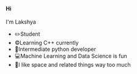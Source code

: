 #### Hi
I'm Lakshya
- ✏️Student
- ©️Learning C++ currently
- 🐍Intermediate python developer
- 💻Machine Learning and Data Science is fun
- 🌃I like space and related things way too much
